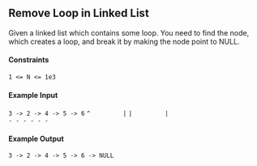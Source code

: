 ## Remove Loop in Linked List 
Given a linked list which contains some loop.
You need to find the node, which creates a loop, and break it by making the node point to NULL.

#### Constraints
`1 <= N <= 1e3`

#### Example Input
`3 -> 2 -> 4 -> 5 -> 6`
          `^         |`
          `|         |`    
          `- - - - - -`

#### Example Output
`3 -> 2 -> 4 -> 5 -> 6 -> NULL`
